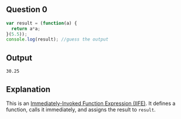## Question 0
```js
var result = (function(a) {
  return a*a;
}(5.5));
console.log(result); //guess the output
```

## Output
`30.25`

## Explanation
This is an [Immediately-Invoked Function Expression (IIFE)](https://developer.mozilla.org/en-US/docs/Glossary/IIFE). It defines a function, calls it immediately, and assigns the result to `result`.